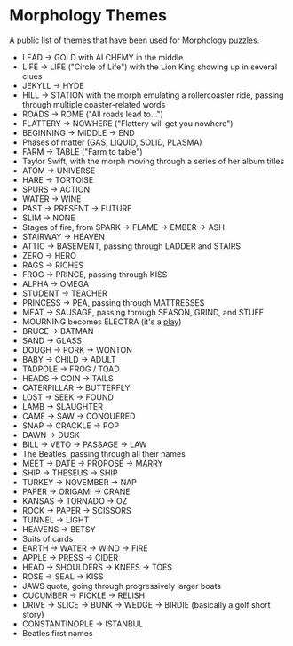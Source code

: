 # Morphology Themes
A public list of themes that have been used for Morphology puzzles.

- LEAD -> GOLD with ALCHEMY in the middle
- LIFE -> LIFE ("Circle of Life") with the Lion King showing up in several clues
- JEKYLL -> HYDE
- HILL -> STATION with the morph emulating a rollercoaster ride, passing through multiple coaster-related words
- ROADS -> ROME ("All roads lead to...")
- FLATTERY -> NOWHERE ("Flattery will get you nowhere")
- BEGINNING -> MIDDLE -> END
- Phases of matter (GAS, LIQUID, SOLID, PLASMA)
- FARM -> TABLE ("Farm to table")
- Taylor Swift, with the morph moving through a series of her album titles
- ATOM -> UNIVERSE
- HARE -> TORTOISE
- SPURS -> ACTION
- WATER -> WINE
- PAST -> PRESENT -> FUTURE
- SLIM -> NONE
- Stages of fire, from SPARK -> FLAME -> EMBER -> ASH
- STAIRWAY -> HEAVEN
- ATTIC -> BASEMENT, passing through LADDER and STAIRS
- ZERO -> HERO
- RAGS -> RICHES
- FROG -> PRINCE, passing through KISS
- ALPHA -> OMEGA
- STUDENT -> TEACHER
- PRINCESS -> PEA, passing through MATTRESSES
- MEAT -> SAUSAGE, passing through SEASON, GRIND, and STUFF
- MOURNING becomes ELECTRA (it's a [play](https://en.wikipedia.org/wiki/Mourning_Becomes_Electra))
- BRUCE -> BATMAN
- SAND -> GLASS
- DOUGH -> PORK -> WONTON
- BABY -> CHILD -> ADULT
- TADPOLE -> FROG / TOAD
- HEADS -> COIN -> TAILS
- CATERPILLAR -> BUTTERFLY
- LOST -> SEEK -> FOUND
- LAMB -> SLAUGHTER
- CAME -> SAW -> CONQUERED
- SNAP -> CRACKLE -> POP
- DAWN -> DUSK
- BILL -> VETO -> PASSAGE -> LAW
- The Beatles, passing through all their names
- MEET -> DATE -> PROPOSE -> MARRY
- SHIP -> THESEUS -> SHIP
- TURKEY -> NOVEMBER -> NAP
- PAPER -> ORIGAMI -> CRANE
- KANSAS -> TORNADO -> OZ
- ROCK -> PAPER -> SCISSORS
- TUNNEL -> LIGHT
- HEAVENS -> BETSY
- Suits of cards
- EARTH -> WATER -> WIND -> FIRE
- APPLE -> PRESS -> CIDER
- HEAD -> SHOULDERS -> KNEES -> TOES
- ROSE -> SEAL -> KISS
- JAWS quote, going through progressively larger boats
- CUCUMBER -> PICKLE -> RELISH
- DRIVE -> SLICE -> BUNK -> WEDGE -> BIRDIE (basically a golf short story)
- CONSTANTINOPLE -> ISTANBUL
- Beatles first names

